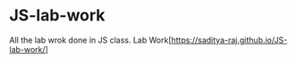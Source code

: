 # JS-lab-work
All the lab wrok done in JS class.
Lab Work[https://saditya-raj.github.io/JS-lab-work/]
